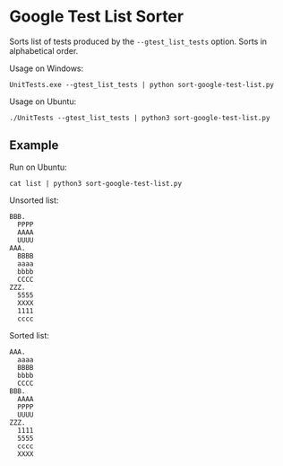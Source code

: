 # Google Test List Sorter

Sorts list of tests produced by the `--gtest_list_tests` option. Sorts in alphabetical order.

Usage on Windows:

    UnitTests.exe --gtest_list_tests | python sort-google-test-list.py
    
Usage on Ubuntu:

    ./UnitTests --gtest_list_tests | python3 sort-google-test-list.py 

## Example

Run on Ubuntu:

    cat list | python3 sort-google-test-list.py

Unsorted list:

    BBB.
      PPPP
      AAAA
      UUUU
    AAA.
      BBBB
      aaaa
      bbbb
      CCCC
    ZZZ.
      5555
      XXXX
      1111
      cccc

Sorted list:

    AAA.
      aaaa
      BBBB
      bbbb
      CCCC
    BBB.
      AAAA
      PPPP
      UUUU
    ZZZ.
      1111
      5555
      cccc
      XXXX
